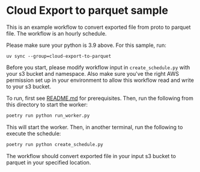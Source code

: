 # Cloud Export to parquet sample

This is an example workflow to convert exported file from proto to parquet file. The workflow is an hourly schedule. 

Please make sure your python is 3.9 above. For this sample, run:

    uv sync --group=cloud-export-to-parquet

Before you start, please modify workflow input in `create_schedule.py` with your s3 bucket and namespace. Also make sure you've the right AWS permission set up in your environment to allow this workflow read and write to your s3 bucket. 

To run, first see [README.md](../README.md) for prerequisites. Then, run the following from this directory to start the worker:

```bash
poetry run python run_worker.py
```

This will start the worker. Then, in another terminal, run the following to execute the schedule:

```bash
poetry run python create_schedule.py
```

The workflow should convert exported file in your input s3 bucket to parquet in your specified location.
